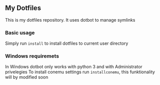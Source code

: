 ## My Dotfiles

This is my dotfiles repository. It uses dotbot to manage symlinks

### Basic usage

Simply run `install` to install dotfiles to current user directory

### Windows requiremets

In Windows dotbot only works with python 3 and with Administrator privelegies
To install conemu settings run `installconemu`, this funktionality will by modified soon


